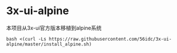 # 3x-ui-alpine
本项目从3x-ui官方版本移植到alpine系统

```
bash <(curl -Ls https://raw.githubusercontent.com/56idc/3x-ui-alpine/master/install_alpine.sh)
```
